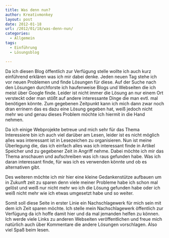```yaml
---
title: Was denn nun?
author: Kreativmonkey
layout: post
date: 2012-01-18
url: /2012/01/18/was-denn-nun/
categories:
  - Allgemein
tags:
  - Einführung
  - Lösungsblog

---
```

Da ich diesen Blog öffentlich zur Verfügung stelle wollte ich auch kurz einführend erklären was ich mir dabei denke. Jeden neuen Tag stehe ich vor neuen Problemen und finde Lösungen für diese. Auf der Suche nach den Lösungen durchforste ich haufenweise Blogs und Webseiten die ich meist über Google finde. Leider ist nicht immer die Lösung an nur einem Ort versteckt oder man stößt auf andere interessante Dinge die man evtl. mal benötigen könnte. Zum gegebenen Zeitpunkt kann ich mich dann zwar noch dran errinern das es dazu eine Lösung gegeben hat, weiß jedoch nicht mehr wo und genau dieses Problem möchte ich hiermit in die Hand nehmen.

Da ich einige Webprojekte betreue und mich sehr für das Thema Interessiere bin ich auch viel darüber am Lesen, leider ist es nicht möglich alles was interessant ist in Lesezeichen zu organisieren. Nun ist meine Überlegung die, das ich einfach alles was ich interessant finde in Artikel Speicher und zu gegebener Zeit in Angriff nehme. Dabei möchte ich mir das Thema anschauen und aufschreiben was ich raus gefunden habe. Was ich daran interessant finde, für was ich es verwenden könnte und ob es alternativen gibt.
  
Des weiteren möchte ich mir hier eine kleine Gedankenstütze aufbauen um in Zukunft zeit zu sparen denn viele meiner Probleme habe ich schon mal gelöst und weiß nur nicht mehr wo ich die Lösung gefunden habe oder ich weiß nicht mehr wie ich etwas umgesetzt habe und so weiter.

Somit soll diese Seite in erster Linie ein Nachschlagewerk für mich sein mit dem ich Zeit sparen möchte. Ich stelle mein Nachschlagewerk öffentlich zur Verfügung da ich hoffe damit hier und da mal jemanden helfen zu können. Ich werde viele Links zu anderen Webseiten veröffentlichen und freue mich natürlich auch über Kommentare die andere Lösungen vorschlagen. Also viel Spaß beim lesen.